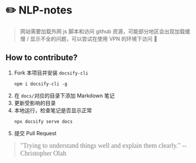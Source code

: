 # ✏️ NLP-notes

> 网站需要加载外网 js 脚本和访问 github 资源，可能部分地区会出现加载缓慢 / 显示不全的问题，可以尝试在使用 VPN 的环境下访问 🚀

## How to contribute?

1. Fork 本项目并安装 ```docsify-cli```
    ```shell
    npm i docsify-cli -g
    ```
2. 在 ```docs/```对应的目录下添加 Markdown 笔记
3. 更新受影响的目录
4. 本地运行，检查笔记是否显示正常
    ```shell
    npx docsify serve docs
    ```
5. 提交 Pull Request

> <font face="Times New Roman" size="4" color="grey">"Trying to understand things well and explain them clearly." -- Christopher Olah</font>